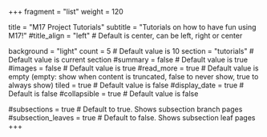 +++
fragment = "list"
weight = 120

title = "M17 Project Tutorials"
subtitle = "Tutorials on how to have fun using M17!"
#title_align = "left" # Default is center, can be left, right or center

background = "light"
count = 5 # Default value is 10
section = "tutorials" # Default value is current section
#summary = false # Default value is true
#images = false # Default value is true
#read_more = true # Default value is empty (empty: show when content is truncated, false to never show, true to always show)
tiled = true # Default value is false
#display_date = true # Default is false
#collapsible = true # Default value is false

#subsections = true # Default to true. Shows subsection branch pages
#subsection_leaves = true # Default to false. Shows subsection leaf pages
+++
